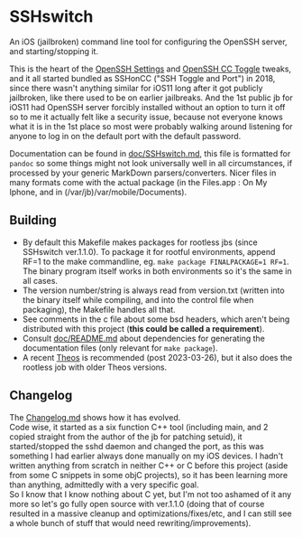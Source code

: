 # SSHswitch
An iOS (jailbroken) command line tool for configuring the OpenSSH server, and starting/stopping it.

This is the heart of the [OpenSSH Settings](https://gitlab.com/blanxd/OpenSshPort) and [OpenSSH CC Toggle](https://gitlab.com/blanxd/OpenSshCC) tweaks, and it all started bundled as SSHonCC ("SSH Toggle and Port") in 2018, since there wasn't anything similar for iOS11 long after it got publicly jailbroken, like there used to be on earlier jailbreaks. And the 1st public jb for iOS11 had OpenSSH server forcibly installed without an option to turn it off so to me it actually felt like a security issue, because not everyone knows what it is in the 1st place so most were probably walking around listening for anyone to log in on the default port with the default password.

Documentation can be found in [doc/SSHswitch.md](doc/SSHswitch.md), this file is formatted for `pandoc` so some things might not look universally well in all circumstances, if processed by your generic MarkDown parsers/converters. Nicer files in many formats come with the actual package (in the Files.app : On My Iphone, and in (/var/jb)/var/mobile/Documents).

## Building
- By default this Makefile makes packages for rootless jbs (since SSHswitch ver.1.1.0). To package it for rootful environments, append RF=1 to the make commandline, eg. `make package FINALPACKAGE=1 RF=1`. The binary program itself works in both environments so it's the same in all cases.  
- The version number/string is always read from version.txt (written into the binary itself while compiling, and into the control file when packaging), the Makefile handles all that.  
- See comments in the c file about some bsd headers, which aren't being distributed with this project (**this could be called a requirement**).  
- Consult [doc/README.md](doc/README.md) about dependencies for generating the documentation files (only relevant for `make package`).  
- A recent [Theos](https://theos.dev/) is recommended (post 2023-03-26), but it also does the rootless job with older Theos versions.  

## Changelog
The [Changelog.md](Changelog.md) shows how it has evolved.  
Code wise, it started as a six function C++ tool (including main, and 2 copied straight from the author of the jb for patching setuid), it  started/stopped the sshd daemon and changed the port, as this was something I had earlier always done manually on my iOS devices. I hadn't written anything from scratch in neither C++ or C before this project (aside from some C snippets in some objC projects), so it has been learning more than anything, admittedly with a very specific goal.  
So I know that I know nothing about C yet, but I'm not too ashamed of it any more so let's go fully open source with ver.1.1.0 (doing that of course resulted in a massive cleanup and optimizations/fixes/etc, and I can still see a whole bunch of stuff that would need rewriting/improvements).

